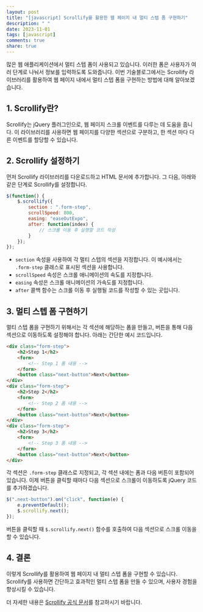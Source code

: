 ```yaml
---
layout: post
title: "[javascript] Scrollify를 활용한 웹 페이지 내 멀티 스텝 폼 구현하기"
description: " "
date: 2023-11-01
tags: [javascript]
comments: true
share: true
---
```


많은 웹 애플리케이션에서 멀티 스텝 폼이 사용되고 있습니다. 이러한 폼은 사용자가 여러 단계로 나눠서 정보를 입력하도록 도와줍니다. 이번 기술블로그에서는 Scrollify 라이브러리를 활용하여 웹 페이지 내에서 멀티 스텝 폼을 구현하는 방법에 대해 알아보겠습니다.

## 1. Scrollify란?

Scrollify는 jQuery 플러그인으로, 웹 페이지 스크롤 이벤트를 다루는 데 도움을 줍니다. 이 라이브러리를 사용하면 웹 페이지를 다양한 섹션으로 구분하고, 한 섹션 마다 다른 이벤트를 할당할 수 있습니다.

## 2. Scrollify 설정하기

먼저 Scrollify 라이브러리를 다운로드하고 HTML 문서에 추가합니다. 그 다음, 아래와 같은 단계로 Scrollify를 설정합니다.

```javascript
$(function() {
    $.scrollify({
        section : ".form-step",
        scrollSpeed: 800,
        easing: "easeOutExpo",
        after: function(index) {
            // 스크롤 이동 후 실행할 코드 작성
        }
    });
});
```

- `section` 속성을 사용하여 각 멀티 스텝의 섹션을 지정합니다. 이 예시에서는 `.form-step` 클래스로 표시된 섹션을 사용합니다.
- `scrollSpeed` 속성은 스크롤 애니메이션의 속도를 지정합니다.
- `easing` 속성은 스크롤 애니메이션의 가속도를 지정합니다.
- `after` 콜백 함수는 스크롤 이동 후 실행될 코드를 작성할 수 있는 곳입니다.

## 3. 멀티 스텝 폼 구현하기

멀티 스텝 폼을 구현하기 위해서는 각 섹션에 해당하는 폼을 만들고, 버튼을 통해 다음 섹션으로 이동하도록 설정해야 합니다. 아래는 간단한 예시 코드입니다.

```html
<div class="form-step">
    <h2>Step 1</h2>
    <form>
        <!-- Step 1 폼 내용 -->
    </form>
    <button class="next-button">Next</button>
</div>
<div class="form-step">
    <h2>Step 2</h2>
    <form>
        <!-- Step 2 폼 내용 -->
    </form>
    <button class="next-button">Next</button>
</div>
<div class="form-step">
    <h2>Step 3</h2>
    <form>
        <!-- Step 3 폼 내용 -->
    </form>
    <button class="next-button">Next</button>
</div>
```

각 섹션은 `.form-step` 클래스로 지정되고, 각 섹션 내에는 폼과 다음 버튼이 포함되어 있습니다. 이제 버튼을 클릭할 때마다 다음 섹션으로 스크롤이 이동하도록 jQuery 코드를 추가하겠습니다.

```javascript
$(".next-button").on("click", function(e) {
    e.preventDefault();
    $.scrollify.next();
});
```

버튼을 클릭할 때 `$.scrollify.next()` 함수를 호출하여 다음 섹션으로 스크롤 이동을 할 수 있습니다.

## 4. 결론

이렇게 Scrollify를 활용하여 웹 페이지 내 멀티 스텝 폼을 구현할 수 있습니다. Scrollify를 사용하면 간단하고 효과적인 멀티 스텝 폼을 만들 수 있으며, 사용자 경험을 향상시킬 수 있습니다.

더 자세한 내용은 [Scrollify 공식 문서](https://projects.lukehaas.me/scrollify/)를 참고하시기 바랍니다.